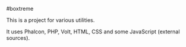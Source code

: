 #boxtreme

This is a project for various utilities.

It uses Phalcon, PHP, Volt, HTML, CSS and some JavaScript (external sources).